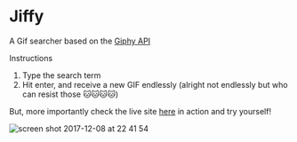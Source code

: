 # Jiffy
A Gif searcher based on the [Giphy API](https://developers.giphy.com/explorer/)

Instructions 
1. Type the search term
2. Hit enter, and receive a new GIF endlessly (alright not endlessly but who can resist those 🐱🐱🐱🐱)

But, more importantly check the live site [here](https://jiffysearch.herokuapp.com/) in action and try yourself!

![screen shot 2017-12-08 at 22 41 54](https://user-images.githubusercontent.com/9334646/33786394-4a80fb5a-dc69-11e7-98b0-50a4429ed5fd.png)
